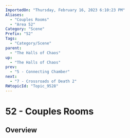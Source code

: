 ```yaml
---
ImportedOn: "Thursday, February 16, 2023 6:10:23 PM"
Aliases:
  - "Couples Rooms"
  - "Area 52"
Category: "Scene"
Prefix: "52"
Tags:
  - "Category/Scene"
parent:
  - "The Halls of Chaos"
up:
  - "The Halls of Chaos"
prev:
  - "5 - Connecting Chamber"
next:
  - "7 - Crossroads of Death 2"
RWtopicId: "Topic_9528"
---
```

# 52 - Couples Rooms
## Overview
